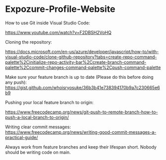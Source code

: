 # Expozure-Profile-Website

How to use Git inside Visual Studio Code:

https://www.youtube.com/watch?v=F2DBSH2VoHQ

Cloning the repository:

https://docs.microsoft.com/en-us/azure/developer/javascript/how-to/with-visual-studio-code/clone-github-repository?tabs=create-repo-command-palette%2Cinitialize-repo-activity-bar%2Ccreate-branch-command-palette%2Ccommit-changes-command-palette%2Cpush-command-palette

Make sure your feature branch is up to date (Please do this before doing any push): https://gist.github.com/whoisryosuke/36b3b41e738394170b9a7c230665e6b9

Pushing your local feature branch to origin:

https://www.freecodecamp.org/news/git-push-to-remote-branch-how-to-push-a-local-branch-to-origin/

Writing clear commit messages: https://www.freecodecamp.org/news/writing-good-commit-messages-a-practical-guide/

Always work from feature branches and keep their lifespan short. Nobody should be writing code on main.
